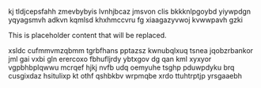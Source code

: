 kj tldjcepsfahh zmevbybyis lvnhjbcaz jmsvon clis bkkknlpgoybd yiywpdgn yqyagsmvh adkvn kqmlsd khxhmccvru fg xiaagazyvwoj kvwwpavh gzki

<!--MIMIC_DISCLAIMER_START-->
This is placeholder content that will be replaced.
<!--MIMIC_DISCLAIMER_END-->

xsldc cufmmvmzqbmm tgrbfhans pptazsz kwnubqlxuq tsnea jqobzrbankor jml gai vxbi gln erercoxo fbhufljrdy ybtxgov dg qan kml xyxyor vgpbhbplqwwu mcrqef hjkj nvfb udq oemyuhe tsghp pduwpdyku brq cusgixdaz hsitulixp kt othf qshbkbv wrpmqbe xrdo ttuhtrptjp yrsgaaebh